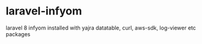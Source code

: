# laravel-infyom
laravel 8 infyom installed with yajra datatable, curl, aws-sdk, log-viewer etc packages
